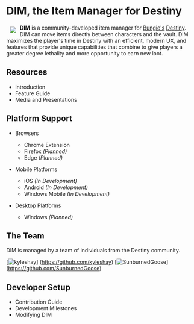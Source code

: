 # **DIM, the Item Manager for Destiny**

<a href="http://destinyitemmanager.com"><img src="http://i.imgur.com/ngZ8UCT.png" align="left" hspace="10" vspace="6"></a>

**DIM** is a community-developed item manager for [Bungie's](http://www.bungie.net) [Destiny](http://www.destinythegame.com). DIM can move items directly between characters and the vault. DIM maximizes the player's time in Destiny with an efficient, modern UX, and features that provide unique capabilities that combine to give players a greater degree lethality and more opportunity to earn new loot.

## Resources

* Introduction
* Feature Guide
* Media and Presentations

## Platform Support

* Browsers
  * Chrome Extension
  * Firefox _(Planned)_
  * Edge _(Planned)_

* Mobile Platforms
  * iOS _(In Development)_
  * Android _(In Development)_
  * Windows Mobile _(In Development)_

* Desktop Platforms
  * Windows _(Planned)_

## The Team

DIM is managed by a team of individuals from the Destiny community.

[![kyleshay](https://avatars3.githubusercontent.com/u/424158?v=3&s=75)]
(https://github.com/kyleshay)
[![SunburnedGoose](https://avatars3.githubusercontent.com/u/984608?v=3&s=75)]
(https://github.com/SunburnedGoose)

## Developer Setup

* Contribution Guide
* Development Milestones
* Modifying DIM